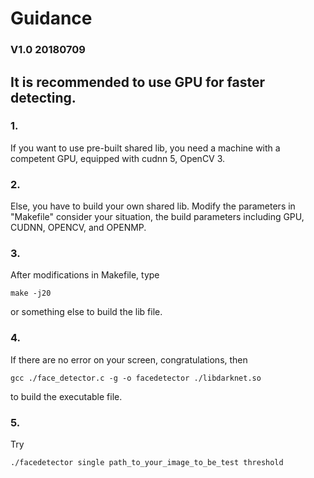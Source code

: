 #                            Guidance
###                            V1.0 20180709
## It is recommended to use GPU for faster detecting.
### 1.
If you want to use pre-built shared lib, you need a machine with a competent GPU, equipped with cudnn 5, OpenCV 3.

### 2.
Else, you have to build your own shared lib. Modify the parameters in "Makefile" consider your situation, the build parameters including GPU, CUDNN, OPENCV, and OPENMP.

### 3.
After modifications in Makefile, type
```shell
make -j20
```
or something else to build the lib file.

### 4.
If there are no error on your screen, congratulations, then
```shell
gcc ./face_detector.c -g -o facedetector ./libdarknet.so
```
to build the executable file.

### 5.
Try
```shell
./facedetector single path_to_your_image_to_be_test threshold
```
